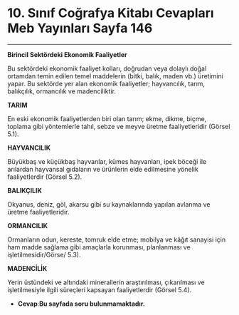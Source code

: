 # 10. Sınıf Coğrafya Kitabı Cevapları Meb Yayınları Sayfa 146

---

**Birincil Sektördeki Ekonomik Faaliyetler**

Bu sektördeki ekonomik faaliyet kolları, doğrudan veya dolaylı doğal ortamdan temin edilen temel maddelerin (bitki, balık, maden vb.) üretimini yapar. Bu sektörde yer alan ekonomik faaliyetler; hayvancılık, tarım, balıkçılık, ormancılık ve madenciliktir.

**TARIM**

 En eski ekonomik faaliyetlerden biri olan tarım; ekme, dikme, biçme, toplama gibi yöntemlerle tahıl, sebze ve meyve üretme faaliyetleridir (Görsel 5.1).

**HAYVANCILIK**

 Büyükbaş ve küçükbaş hayvanlar, kümes hayvanları, ipek böceği ile arılardan hayvansal gıdaların ve ürünlerin elde edilmesine yönelik faaliyetlerdir (Görsel 5.2).

**BALIKÇILIK**

 Okyanus, deniz, göl, akarsu gibi su kaynaklarında yapılan avlanma ve üretme faaliyetleridir.

**ORMANCILIK**

 Ormanların odun, kereste, tomruk elde etme; mobilya ve kâğıt sanayisi için ham madde sağlama gibi amaçlarla korunması, planlanması ve işletilmesidir/Görse/ 5.3).

**MADENCİLİK**

 Yerin üstündeki ve altındaki minerallerin araştırılması, çıkarılması ve işletilmesiyle ilgili süreçleri kapsayan faaliyetlerdir (Görsel 5.4).

-   **Cevap**:**Bu sayfada soru bulunmamaktadır.**